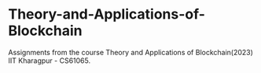 # Theory-and-Applications-of-Blockchain
Assignments from the course Theory and Applications of Blockchain(2023) IIT Kharagpur - CS61065.
